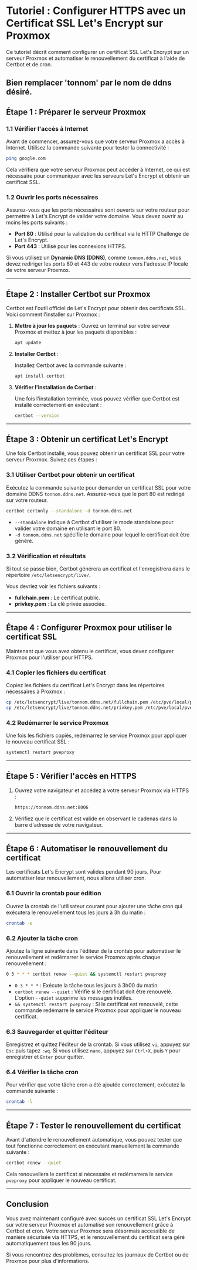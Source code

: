 # Tutoriel : Configurer HTTPS avec un Certificat SSL Let's Encrypt sur Proxmox

Ce tutoriel décrit comment configurer un certificat SSL Let's Encrypt sur un serveur Proxmox et automatiser le renouvellement du certificat à l'aide de Certbot et de cron.

Bien remplacer 'tonnom' par le nom de ddns désiré.
---

## Étape 1 : Préparer le serveur Proxmox

### 1.1 Vérifier l'accès à Internet

Avant de commencer, assurez-vous que votre serveur Proxmox a accès à Internet. Utilisez la commande suivante pour tester la connectivité :

```bash
ping google.com
```

Cela vérifiera que votre serveur Proxmox peut accéder à Internet, ce qui est nécessaire pour communiquer avec les serveurs Let's Encrypt et obtenir un certificat SSL.

### 1.2 Ouvrir les ports nécessaires

Assurez-vous que les ports nécessaires sont ouverts sur votre routeur pour permettre à Let's Encrypt de valider votre domaine. Vous devez ouvrir au moins les ports suivants :

- **Port 80** : Utilisé pour la validation du certificat via le HTTP Challenge de Let's Encrypt.
- **Port 443** : Utilisé pour les connexions HTTPS.

Si vous utilisez un **Dynamic DNS (DDNS)**, comme `tonnom.ddns.net`, vous devez rediriger les ports 80 et 443 de votre routeur vers l'adresse IP locale de votre serveur Proxmox.

---

## Étape 2 : Installer Certbot sur Proxmox

Certbot est l'outil officiel de Let's Encrypt pour obtenir des certificats SSL. Voici comment l'installer sur Proxmox :

1. **Mettre à jour les paquets** :
   Ouvrez un terminal sur votre serveur Proxmox et mettez à jour les paquets disponibles :

   ```bash
   apt update
   ```

2. **Installer Certbot** :

   Installez Certbot avec la commande suivante :

   ```bash
   apt install certbot
   ```

3. **Vérifier l'installation de Certbot** :

   Une fois l'installation terminée, vous pouvez vérifier que Certbot est installé correctement en exécutant :

   ```bash
   certbot --version
   ```

---

## Étape 3 : Obtenir un certificat Let's Encrypt

Une fois Certbot installé, vous pouvez obtenir un certificat SSL pour votre serveur Proxmox. Suivez ces étapes :

### 3.1 Utiliser Certbot pour obtenir un certificat

Exécutez la commande suivante pour demander un certificat SSL pour votre domaine DDNS `tonnom.ddns.net`. Assurez-vous que le port 80 est redirigé sur votre routeur.

```bash
certbot certonly --standalone -d tonnom.ddns.net
```

- `--standalone` indique à Certbot d'utiliser le mode standalone pour valider votre domaine en utilisant le port 80.
- `-d tonnom.ddns.net` spécifie le domaine pour lequel le certificat doit être généré.

### 3.2 Vérification et résultats

Si tout se passe bien, Certbot générera un certificat et l'enregistrera dans le répertoire `/etc/letsencrypt/live/`.

Vous devriez voir les fichiers suivants :
- **fullchain.pem** : Le certificat public.
- **privkey.pem** : La clé privée associée.

---

## Étape 4 : Configurer Proxmox pour utiliser le certificat SSL

Maintenant que vous avez obtenu le certificat, vous devez configurer Proxmox pour l'utiliser pour HTTPS.

### 4.1 Copier les fichiers du certificat

Copiez les fichiers du certificat Let's Encrypt dans les répertoires nécessaires à Proxmox :

```bash
cp /etc/letsencrypt/live/tonnom.ddns.net/fullchain.pem /etc/pve/local/pve-ssl.pem
cp /etc/letsencrypt/live/tonnom.ddns.net/privkey.pem /etc/pve/local/pve-ssl.key
```

### 4.2 Redémarrer le service Proxmox

Une fois les fichiers copiés, redémarrez le service Proxmox pour appliquer le nouveau certificat SSL :

```bash
systemctl restart pveproxy
```

---

## Étape 5 : Vérifier l'accès en HTTPS

1. Ouvrez votre navigateur et accédez à votre serveur Proxmox via HTTPS :
   ```bash
   https://tonnom.ddns.net:8006
   ```

2. Vérifiez que le certificat est valide en observant le cadenas dans la barre d'adresse de votre navigateur.

---

## Étape 6 : Automatiser le renouvellement du certificat

Les certificats Let's Encrypt sont valides pendant 90 jours. Pour automatiser leur renouvellement, nous allons utiliser cron.

### 6.1 Ouvrir la crontab pour édition

Ouvrez la crontab de l'utilisateur courant pour ajouter une tâche cron qui exécutera le renouvellement tous les jours à 3h du matin :

```bash
crontab -e
```

### 6.2 Ajouter la tâche cron

Ajoutez la ligne suivante dans l'éditeur de la crontab pour automatiser le renouvellement et redémarrer le service Proxmox après chaque renouvellement :

```bash
0 3 * * * certbot renew --quiet && systemctl restart pveproxy
```

- `0 3 * * *` : Exécute la tâche tous les jours à 3h00 du matin.
- `certbot renew --quiet` : Vérifie si le certificat doit être renouvelé. L'option `--quiet` supprime les messages inutiles.
- `&& systemctl restart pveproxy` : Si le certificat est renouvelé, cette commande redémarre le service Proxmox pour appliquer le nouveau certificat.

### 6.3 Sauvegarder et quitter l'éditeur

Enregistrez et quittez l'éditeur de la crontab. Si vous utilisez `vi`, appuyez sur `Esc` puis tapez `:wq`. Si vous utilisez `nano`, appuyez sur `Ctrl+X`, puis `Y` pour enregistrer et `Enter` pour quitter.

### 6.4 Vérifier la tâche cron

Pour vérifier que votre tâche cron a été ajoutée correctement, exécutez la commande suivante :

```bash
crontab -l
```

---

## Étape 7 : Tester le renouvellement du certificat

Avant d'attendre le renouvellement automatique, vous pouvez tester que tout fonctionne correctement en exécutant manuellement la commande suivante :

```bash
certbot renew --quiet
```

Cela renouvellera le certificat si nécessaire et redémarrera le service `pveproxy` pour appliquer le nouveau certificat.

---

## Conclusion

Vous avez maintenant configuré avec succès un certificat SSL Let's Encrypt sur votre serveur Proxmox et automatisé son renouvellement grâce à Certbot et cron. Votre serveur Proxmox sera désormais accessible de manière sécurisée via HTTPS, et le renouvellement du certificat sera géré automatiquement tous les 90 jours.

Si vous rencontrez des problèmes, consultez les journaux de Certbot ou de Proxmox pour plus d'informations.